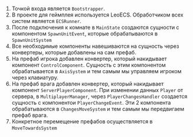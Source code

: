 1. Точкой входа является `Bootstrapper`.
2. В проекте для геймплея используется LeoECS. Обработчиком всех систем является `ECSRunner`.
3. После подключения к комнате в `MainState` создаются сущности с компонентом `SpawnUnitEvent`, которые обрабатываются в `SpawnUnitSystem`
4. Все необходимые компоненты навешиваются на сущность через конвертеры, которые добавлены на сам префаб.
5. На префаб игрока добавлен конвертер, который накидывает компонент `ControlComponent`. Сущность с этим компонентом обрабатывается в `AxisSystem` и тем самым мы управляем игроком через клавиатуру.
6. На префаб врага добавлен конвертер, который накидывает компонент `ServerPlayerComponent`. При изменении данных `Player` от сервера, в `MultiplayerManager`, через `PlayerChangesHandler` создается сущность с компонентои `PlayerChangeEvent`. Эти 2 компонента обрабатываются в `ChangesMoveSystem` и тем самым мы передвигаем префаб врага.
7. Конкретное перемещение префабов осуществляется в `MoveTowardsSystem`

